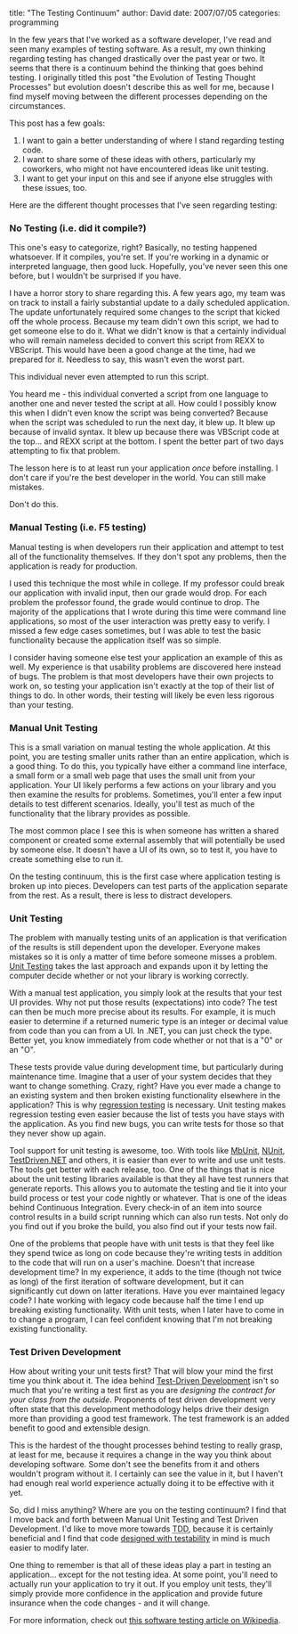 
title: "The Testing Continuum"
author: David
date: 2007/07/05
categories: programming

In the few years that I've worked as a software developer, I've read and seen many examples of testing software. As a result, my own thinking regarding testing has changed drastically over the past year or two. It seems that there is a continuum behind the thinking that goes behind testing. I originally titled this post "the Evolution of Testing Thought Processes" but evolution doesn't describe this as well for me, because I find myself moving between the different processes depending on the circumstances. 

This post has a few goals: 

1. I want to gain a better understanding of where I stand regarding testing code.
2. I want to share some of these ideas with others, particularly my coworkers, who might not have encountered ideas like unit testing.
3. I want to get your input on this and see if anyone else struggles with these issues, too.

Here are the different thought processes that I've seen regarding testing:

### No Testing (i.e. did it compile?)

This one's easy to categorize, right? Basically, no testing happened whatsoever. If it compiles, you're set. If you're working in a dynamic or interpreted language, then good luck. Hopefully, you've never seen this one before, but I wouldn't be surprised if you have. 

I have a horror story to share regarding this. A few years ago, my team was on track to install a fairly substantial update to a daily scheduled application. The update unfortunately required some changes to the script that kicked off the whole process. Because my team didn't own this script, we had to get someone else to do it. What we didn't know is that a certainly individual who will remain nameless decided to convert this script from REXX to VBScript. This would have been a good change at the time, had we prepared for it. Needless to say, this wasn't even the worst part.

This individual never even attempted to run this script.

You heard me - this individual converted a script from one language to another one and never tested the script at all. How could I possibly know this when I didn't even know the script was being converted? Because when the script was scheduled to run the next day, it blew up. It blew up because of invalid syntax. It blew up because there was VBScript code at the top... and REXX script at the bottom. I spent the better part of two days attempting to fix that problem. 

The lesson here is to at least run your application *once* before installing. I don't care if you're the best developer in the world. You can still make mistakes. 

Don't do this. 

### Manual Testing (i.e. F5 testing)

Manual testing is when developers run their application and attempt to test all of the functionality themselves. If they don't spot any problems, then the application is ready for production.

I used this technique the most while in college. If my professor could break our application with invalid input, then our grade would drop. For each problem the professor found, the grade would continue to drop. The majority of the applications that I wrote during this time were command line applications, so most of the user interaction was pretty easy to verify. I missed a few edge cases sometimes, but I was able to test the basic functionality because the application itself was so simple. 

I consider having someone else test your application an example of this as well. My experience is that usability problems are discovered here instead of bugs. The problem is that most developers have their own projects to work on, so testing your application isn't exactly at the top of their list of things to do. In other words, their testing will likely be even less rigorous than your testing. 

### Manual Unit Testing

This is a small variation on manual testing the whole application. At this point, you are testing smaller units rather than an entire application, which is a good thing. To do this, you typically have either a command line interface, a small form or a small web page that uses the small unit from your application. Your UI likely performs a few actions on your library and you then examine the results for problems. Sometimes, you'll enter a few input details to test different scenarios. Ideally, you'll test as much of the functionality that the library provides as possible. 

The most common place I see this is when someone has written a shared component or created some external assembly that will potentially be used by someone else. It doesn't have a UI of its own, so to test it, you have to create something else to run it. 

On the testing continuum, this is the first case where application testing is broken up into pieces. Developers can test parts of the application separate from the rest. As a result, there is less to distract developers. 

### Unit Testing

The problem with manually testing units of an application is that verification of the results is still dependent upon the developer. Everyone makes mistakes so it is only a matter of time before someone misses a problem. [Unit Testing](http://en.wikipedia.org/wiki/Unit_testing) takes the last approach and expands upon it by letting the computer decide whether or not your library is working correctly. 

With a manual test application, you simply look at the results that your test UI provides. Why not put those results (expectations) into code? The test can then be much more precise about its results. For example, it is much easier to determine if a returned numeric type is an integer or decimal value from code than you can from a UI. In .NET, you can just check the type. Better yet, you know immediately from code whether or not that is a "0" or an "O". 

These tests provide value during development time, but particularly during maintenance time. Imagine that a user of your system decides that they want to change something. Crazy, right? Have you ever made a change to an existing system and then broken existing functionality elsewhere in the application? This is why [regression testing](http://en.wikipedia.org/wiki/Regression_testing) is necessary. Unit testing makes regression testing even easier because the list of tests you have stays with the application. As you find new bugs, you can write tests for those so that they never show up again. 

Tool support for unit testing is awesome, too. With tools like [MbUnit](http://www.mbunit.com/), [NUnit](http://www.nunit.org/), [TestDriven.NET](http://www.testdriven.net/) and others, it is easier than ever to write and use unit tests. The tools get better with each release, too. One of the things that is nice about the unit testing libraries available is that they all have test runners that generate reports. This allows you to automate the testing and tie it into your build process or test your code nightly or whatever. That is one of the ideas behind Continuous Integration. Every check-in of an item into source control results in a build script running which can also run tests. Not only do you find out if you broke the build, you also find out if your tests now fail. 

One of the problems that people have with unit tests is that they feel like they spend twice as long on code because they're writing tests in addition to the code that will run on a user's machine. Doesn't that increase development time? In my experience, it adds to the time (though not twice as long) of the first iteration of software development, but it can significantly cut down on latter iterations. Have you ever maintained legacy code? I hate working with legacy code because half the time I end up breaking existing functionality. With unit tests, when I later have to come in to change a program, I can feel confident knowing that I'm not breaking existing functionality. 

### Test Driven Development

How about writing your unit tests first? That will blow your mind the first time you think about it. The idea behind [Test-Driven Development](http://en.wikipedia.org/wiki/Test-driven_development) isn't so much that you're writing a test first as you are *designing the contract for your class from the outside*. Proponents of test driven development very often state that this development methodology helps drive their design more than providing a good test framework. The test framework is an added benefit to good and extensible design. 

This is the hardest of the thought processes behind testing to really grasp, at least for me, because it requires a change in the way you think about developing software. Some don't see the benefits from it and others wouldn't program without it. I certainly can see the value in it, but I haven't had enough real world experience actually doing it to be effective with it yet. 

So, did I miss anything? Where are you on the testing continuum? I find that I move back and forth between Manual Unit Testing and Test Driven Development. I'd like to move more towards <acronym title="Test Driven Development">TDD</acronym>, because it is certainly beneficial and I find that code [designed with testability](http://weblogs.asp.net/rosherove/articles/Design4Tesatbility1.aspx) in mind is much easier to modify later. 

One thing to remember is that all of these ideas play a part in testing an application... except for the not testing idea. At some point, you'll need to actually run your application to try it out. If you employ unit tests, they'll simply provide more confidence in the application and provide future insurance when the code changes - and it will change. 

For more information, check out [this software testing article on Wikipedia](http://en.wikipedia.org/wiki/Software_testing).

